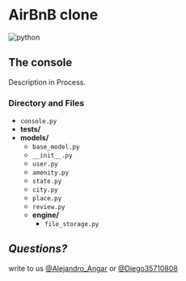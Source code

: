 ﻿# AirBnB clone
![python](https://miro.medium.com/max/2560/0*8aY8pX5CoNGImZU4.png)
## The console

Description in Process.


### Directory and Files

 - `console.py`
 - **tests/**
 - **models/**
	 - `base_model.py`
	 - `__init__.py`
	 - `user.py`
	 - `amenity.py`
	 - `state.py`
	 - `city.py`
	 - `place.py`
	 - `review.py`
	 - **engine/**
		 - `file_storage.py`

## *Questions?*
write to us [@Alejandro_Angar](https://twitter.com/Alejandro_Angar) or [@Diego35710808](https://twitter.com/Diego35710808)

